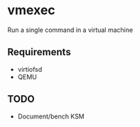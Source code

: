# vmexec
Run a single command in a virtual machine

## Requirements

- virtiofsd
- QEMU

## TODO

- Document/bench KSM
